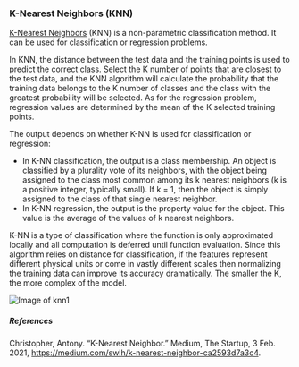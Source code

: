 ### K-Nearest Neighbors (KNN)
[K-Nearest Neighbors](https://en.wikipedia.org/wiki/K-nearest_neighbors_algorithm) (KNN) is a non-parametric classification method. It can be used for classification or regression problems.    

In KNN, the distance between the test data and the training points is used to predict the correct class. Select the K number of points that are closest to the test data, and the KNN algorithm will calculate the probability that the training data belongs to the K number of classes and the class with the greatest probability will be selected. As for the regression problem, regression values are determined by the mean of the K selected training points.  

The output depends on whether K-NN is used for classification or regression:
* In K-NN classification, the output is a class membership. An object is classified by a plurality vote of its neighbors, with the object being assigned to the class most common among its k nearest neighbors (k is a positive integer, typically small). If k = 1, then the object is simply assigned to the class of that single nearest neighbor.
* In K-NN regression, the output is the property value for the object. This value is the average of the values of k nearest neighbors.  

K-NN is a type of classification where the function is only approximated locally and all computation is deferred until function evaluation. Since this algorithm relies on distance for classification, if the features represent different physical units or come in vastly different scales then normalizing the training data can improve its accuracy dramatically. The smaller the K, the more complex of the model. 


![Image of knn1](http://res.cloudinary.com/dyd911kmh/image/upload/f_auto,q_auto:best/v1531424125/KNN_final1_ibdm8a.png)

##### References
Christopher, Antony. “K-Nearest Neighbor.” Medium, The Startup, 3 Feb. 2021, https://medium.com/swlh/k-nearest-neighbor-ca2593d7a3c4. 
